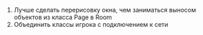 1. Лучше сделать перерисовку окна, чем заниматься выносом объектов из класса Page в Room
2. Объединить классы игрока с подключением к сети